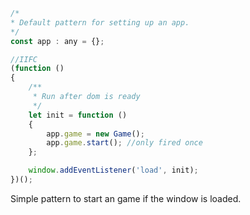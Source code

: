 ```js
/*
* Default pattern for setting up an app.
*/
const app : any = {};

//IIFC
(function ()
{
    /**
     * Run after dom is ready
     */
    let init = function ()
    {
        app.game = new Game();
        app.game.start(); //only fired once
    };

    window.addEventListener('load', init);
})();
```

Simple pattern to start an game if the window is loaded.